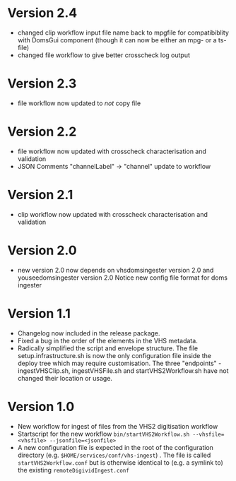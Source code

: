 Version 2.4
===========
* changed clip workflow input file name back to mpgfile for compatibiblity with DomsGui component (though it can now be either an mpg- or a ts-file)
* changed file workflow to give better crosscheck log output

Version 2.3
===========
* file workflow now updated to _not_ copy file

Version 2.2
===========
* file workflow now updated with crosscheck characterisation and validation
* JSON Comments "channelLabel" -> "channel" update to workflow

Version 2.1
===========
* clip workflow now updated with crosscheck characterisation and validation

Version 2.0
===========
* new version 2.0 now depends on vhsdomsingester version 2.0 and youseedomsingester version 2.0
Notice new config file format for doms ingester

Version 1.1
===========
* Changelog now included in the release package.
* Fixed a bug in the order of the elements in the VHS metadata.
* Radically simplified the script and envelope structure. The file setup.infrastructure.sh is now the only configuration file inside the deploy
tree which may require customisation. The three "endpoints" - ingestVHSClip.sh, ingestVHSFile.sh and startVHS2Workflow.sh have not changed their
location or usage.

Version 1.0
===========

* New workflow for ingest of files from the VHS2 digitisation workflow
* Startscript for the new workflow `bin/startVHS2Workflow.sh --vhsfile=<vhsfile> --jsonfile=<jsonfile>`
* A new configuration file is expected in the root of the configuration directory (e.g. `$HOME/services/conf/vhs-ingest`) . The file is
called `startVHS2Workflow.conf` but is otherwise identical to (e.g. a symlink to) the existing `remoteDigividIngest.conf`
 

